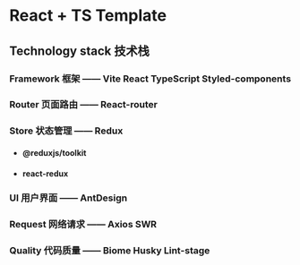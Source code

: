 # React + TS Template

## Technology stack 技术栈

### Framework 框架 —— Vite React TypeScript Styled-components

### Router 页面路由 —— React-router

### Store 状态管理 —— Redux

- #### @reduxjs/toolkit
- #### react-redux

### UI 用户界面 —— AntDesign

### Request 网络请求 —— Axios SWR

### Quality 代码质量 —— Biome Husky Lint-stage
